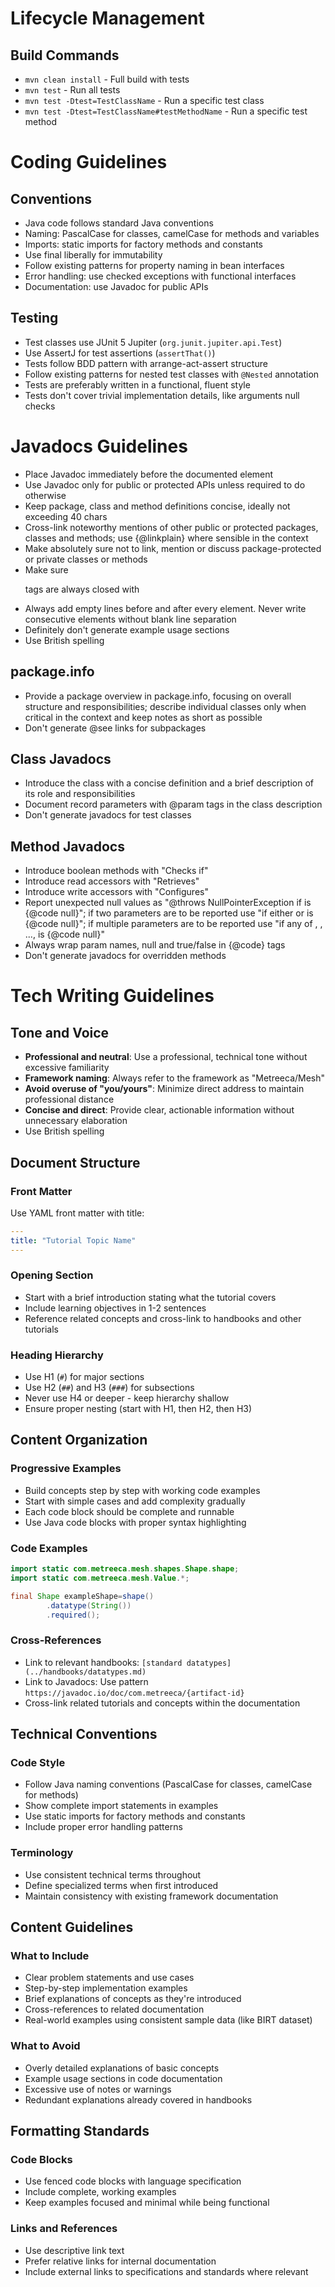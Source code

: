 # Lifecycle Management

## Build Commands

- `mvn clean install` - Full build with tests
- `mvn test` - Run all tests
- `mvn test -Dtest=TestClassName` - Run a specific test class
- `mvn test -Dtest=TestClassName#testMethodName` - Run a specific test method

# Coding Guidelines

## Conventions

- Java code follows standard Java conventions
- Naming: PascalCase for classes, camelCase for methods and variables
- Imports: static imports for factory methods and constants
- Use final liberally for immutability
- Follow existing patterns for property naming in bean interfaces
- Error handling: use checked exceptions with functional interfaces
- Documentation: use Javadoc for public APIs

## Testing

- Test classes use JUnit 5 Jupiter (`org.junit.jupiter.api.Test`)
- Use AssertJ for test assertions (`assertThat()`)
- Tests follow BDD pattern with arrange-act-assert structure
- Follow existing patterns for nested test classes with `@Nested` annotation
- Tests are preferably written in a functional, fluent style
- Tests don't cover trivial implementation details, like arguments null checks

# Javadocs Guidelines

- Place Javadoc immediately before the documented element
- Use Javadoc only for public or protected APIs unless required to do otherwise
- Keep package, class and method definitions concise, ideally not exceeding 40 chars
- Cross-link noteworthy mentions of other public or protected packages, classes and methods; use {@linkplain} where
  sensible in the context
- Make absolutely sure not to link, mention or discuss package-protected or private classes or methods
- Make sure <p> tags are always closed with </p>
- Always add empty lines before and after every element. Never write consecutive elements without blank line separation
- Definitely don't generate example usage sections
- Use British spelling

## package.info

- Provide a package overview in package.info, focusing on overall structure and responsibilities; describe individual
  classes only when critical in the context and keep notes as short as possible
- Don't generate @see links for subpackages

## Class Javadocs

- Introduce the class with a concise definition and a brief description of its role and responsibilities
- Document record parameters with @param tags in the class description
- Don't generate javadocs for test classes

## Method Javadocs

- Introduce boolean methods with "Checks if"
- Introduce read accessors with "Retrieves"
- Introduce write accessors with "Configures"
- Report unexpected null values as "@throws NullPointerException if <param> is {@code null}"; if two parameters are
  to be reported use "if either <param1> or <param2> is {@code null}"; if multiple parameters are to be reported use
  "if any of <param1>, <param2>, ..., <paramN> is {@code null}"
- Always wrap param names, null and true/false in {@code} tags
- Don't generate javadocs for overridden methods

# Tech Writing Guidelines

## Tone and Voice

- **Professional and neutral**: Use a professional, technical tone without excessive familiarity
- **Framework naming**: Always refer to the framework as "Metreeca/Mesh"
- **Avoid overuse of "you/yours"**: Minimize direct address to maintain professional distance
- **Concise and direct**: Provide clear, actionable information without unnecessary elaboration
- Use British spelling

## Document Structure

### Front Matter

Use YAML front matter with title:

```yaml
---
title: "Tutorial Topic Name"
---
```

### Opening Section

- Start with a brief introduction stating what the tutorial covers
- Include learning objectives in 1-2 sentences
- Reference related concepts and cross-link to handbooks and other tutorials

### Heading Hierarchy

- Use H1 (`#`) for major sections
- Use H2 (`##`) and H3 (`###`) for subsections
- Never use H4 or deeper - keep hierarchy shallow
- Ensure proper nesting (start with H1, then H2, then H3)

## Content Organization

### Progressive Examples

- Build concepts step by step with working code examples
- Start with simple cases and add complexity gradually
- Each code block should be complete and runnable
- Use Java code blocks with proper syntax highlighting

### Code Examples

```java
import static com.metreeca.mesh.shapes.Shape.shape;
import static com.metreeca.mesh.Value.*;

final Shape exampleShape=shape()
        .datatype(String())
        .required();
```

### Cross-References

- Link to relevant handbooks: `[standard datatypes](../handbooks/datatypes.md)`
- Link to Javadocs: Use pattern `https://javadoc.io/doc/com.metreeca/{artifact-id}`
- Cross-link related tutorials and concepts within the documentation

## Technical Conventions

### Code Style

- Follow Java naming conventions (PascalCase for classes, camelCase for methods)
- Show complete import statements in examples
- Use static imports for factory methods and constants
- Include proper error handling patterns

### Terminology

- Use consistent technical terms throughout
- Define specialized terms when first introduced
- Maintain consistency with existing framework documentation

## Content Guidelines

### What to Include

- Clear problem statements and use cases
- Step-by-step implementation examples
- Brief explanations of concepts as they're introduced
- Cross-references to related documentation
- Real-world examples using consistent sample data (like BIRT dataset)

### What to Avoid

- Overly detailed explanations of basic concepts
- Example usage sections in code documentation
- Excessive use of notes or warnings
- Redundant explanations already covered in handbooks

## Formatting Standards

### Code Blocks

- Use fenced code blocks with language specification
- Include complete, working examples
- Keep examples focused and minimal while being functional

### Links and References

- Use descriptive link text
- Prefer relative links for internal documentation
- Include external links to specifications and standards where relevant
